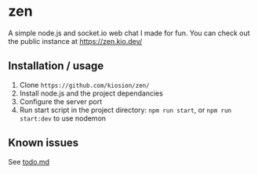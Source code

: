 # zen
A simple node.js and socket.io web chat I made for fun. You can check out the public instance at https://zen.kio.dev/

## Installation / usage
1. Clone `https://github.com/kiosion/zen/`
2. Install node.js and the project dependancies
3. Configure the server port
4. Run start script in the project directory: `npm run start`, or `npm run start:dev` to use nodemon

## Known issues
See [todo.md](TODO.md)
